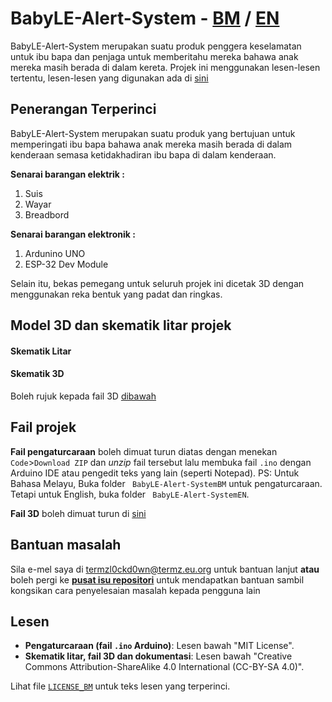 # BabyLE-Alert-System - <ins>BM</ins> / [EN](https://github.com/TERMZL0ckd0wn/BabyLE-Alert-System/blob/main/en.md)
BabyLE-Alert-System merupakan suatu produk penggera keselamatan untuk ibu bapa dan penjaga untuk memberitahu mereka bahawa anak mereka masih berada di dalam kereta. Projek ini menggunakan lesen-lesen tertentu, lesen-lesen yang digunakan ada di [sini](#lesen)


## Penerangan Terperinci

BabyLE-Alert-System merupakan suatu produk yang bertujuan untuk memperingati ibu bapa bahawa anak mereka masih berada di dalam kenderaan semasa ketidakhadiran ibu bapa di dalam kenderaan.


**Senarai barangan elektrik :**

1. Suis
2. Wayar
3. Breadbord

**Senarai barangan elektronik :**

1. Ardunino UNO
2. ESP-32 Dev Module


Selain itu, bekas pemegang untuk seluruh projek ini dicetak 3D dengan menggunakan reka bentuk yang padat dan ringkas.


## Model 3D dan skematik litar projek

#### Skematik Litar

#### Skematik 3D

Boleh rujuk kepada fail 3D [dibawah](#fail-projek)


## Fail projek

**Fail pengaturcaraan** boleh dimuat turun diatas dengan menekan `Code`>`Download ZIP` dan _unzip_ fail tersebut lalu membuka fail `.ino` dengan Arduino IDE atau pengedit teks yang lain (seperti Notepad). PS: Untuk Bahasa Melayu, Buka folder ` BabyLE-Alert-SystemBM` untuk pengaturcaraan. Tetapi untuk English, buka folder ` BabyLE-Alert-SystemEN`.

**Fail 3D** boleh dimuat turun di [sini](https://www.tinkercad.com/things/3i5M5UjBUuJ-babyle-chassis?sharecode=Ue4fAh5s0u5_pD5XAqprCQIRZJj594lQXY0AG3sZKic)

## Bantuan masalah

Sila e-mel saya di termzl0ckd0wn@termz.eu.org untuk bantuan lanjut **atau** boleh pergi ke [**pusat isu repositori**](https://github.com/TERMZL0ckd0wn/BabyLE-Alert-System/issues) untuk mendapatkan bantuan sambil kongsikan cara penyelesaian masalah kepada pengguna lain

## Lesen

- **Pengaturcaraan (fail `.ino` Arduino)**: Lesen bawah "MIT License".
- **Skematik litar, fail 3D dan dokumentasi**: Lesen bawah "Creative Commons Attribution-ShareAlike 4.0 International (CC-BY-SA 4.0)".

Lihat file [`LICENSE_BM`](https://github.com/TERMZL0ckd0wn/BabyLE-Alert-System/blob/main/LICENSE_BM) untuk teks lesen yang terperinci.
